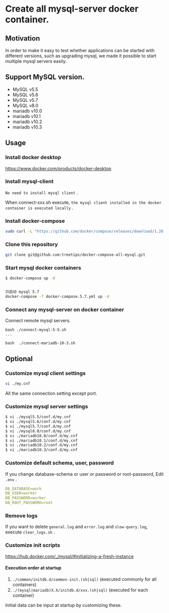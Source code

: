 Create all mysql-server docker container.
====

## Motivation

In order to make it easy to test whether applications can be started with different versions, such as upgrading mysql, we made it possible to start multiple mysql servers easily.

## Support MySQL version.

- MySQL v5.5
- MySQL v5.6
- MySQL v5.7
- MySQL v8.0
- mariadb v10.0
- mariadb v10.1
- mariadb v10.2
- mariadb v10.3

## Usage

### Install docker desktop

https://www.docker.com/products/docker-desktop

### Install mysql-client

`No need to install mysql client` .

When connect-xxx.sh execute, `the mysql client installed in the docker container is executed locally` .

### Install docker-compose

```bash
sudo curl -L "https://github.com/docker/compose/releases/download/1.26.0/docker-compose-$(uname -s)-$(uname -m)" -o /usr/local/bin/docker-compose

```

### Clone this repository

```bash
git clone git@github.com:treetips/docker-compose-all-mysql.git

```

### Start mysql docker containers

```bash
$ docker-compose up -d


只启动 mysql 5.7
docker-compose -f docker-compose.5.7.yml up -d

```

### Connect any mysql-server on docker container

Connect remote mysql servers.

```
bash ./connect-mysql-5-5.sh
...

bash  ./connect-mariadb-10-3.sh

```

## Optional

### Customize mysql client settings

```bash
vi ./my.cnf
```

All the same connection setting except port.

### Customize mysql server settings

```bash
$ vi ./mysql5.5/conf.d/my.cnf
$ vi ./mysql5.6/conf.d/my.cnf
$ vi ./mysql5.7/conf.d/my.cnf
$ vi ./mysql8.0/conf.d/my.cnf
$ vi ./mariadb10.0/conf.d/my.cnf
$ vi ./mariadb10.1/conf.d/my.cnf
$ vi ./mariadb10.2/conf.d/my.cnf
$ vi ./mariadb10.3/conf.d/my.cnf
```

### Customize default schema, user, password

If you change database-schema or user or password or root-password, Edit `.env` .

```yaml
DB_DATABASE=work
DB_USER=worker
DB_PASSWORD=worker
DB_ROOT_PASSWORD=root
```

### Remove logs

If you want to delete `general.log` and `error.log` and `slow-query.log`, execute `clear_logs.sh` .

### Customize init scripts

https://hub.docker.com/_/mysql/#initializing-a-fresh-instance

#### Execution order at startup

1. `./common/initdb.d/common-init.(sh|sql)` (executed commonly for all containers)
1. `./(mysql|mariadb)X.X/initdb.d/xxx.(sh|sql)` (executed for each container)

Initial data can be input at startup by customizing these.
